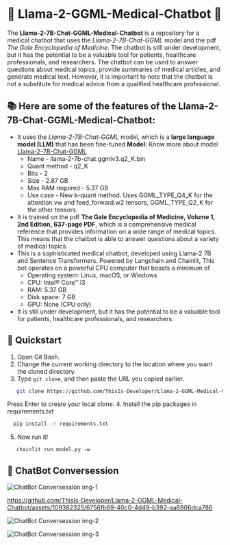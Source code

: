 # 🐍 Llama-2-GGML-Medical-Chatbot 🤖
The **Llama-2-7B-Chat-GGML-Medical-Chatbot** is a repository for a medical chatbot that uses the _Llama-2-7B-Chat-GGML_ model and the pdf _The Gale Encyclopedia of Medicine_. The chatbot is still under development, but it has the potential to be a valuable tool for patients, healthcare professionals, and researchers. The chatbot can be used to answer questions about medical topics, provide summaries of medical articles, and generate medical text. However, it is important to note that the chatbot is not a substitute for medical advice from a qualified healthcare professional.

## 📚 Here are some of the features of the Llama-2-7B-Chat-GGML-Medical-Chatbot:

 - It uses the _Llama-2-7B-Chat-GGML_ model, which is a **large language model (LLM)** that has been fine-tuned
**Model:** Know more about model [Llama-2-7B-Chat-GGML](https://huggingface.co/TheBloke/Llama-2-7B-Chat-GGML)
   * Name - llama-2-7b-chat.ggmlv3.q2_K.bin
   * Quant method - q2_K
   * Bits - 2
   * Size - 2.87 GB
   * Max RAM required - 5.37 GB
   * Use case - New k-quant method. Uses GGML_TYPE_Q4_K for the attention.vw and feed_forward.w2 tensors, GGML_TYPE_Q2_K for the other tensors.
 - It is trained on the pdf **The Gale Encyclopedia of Medicine, Volume 1, 2nd Edition, 637-page PDF**, which is a comprehensive medical reference that provides information on a wide range of medical topics. This means that the chatbot is able to answer questions about a variety of medical topics.
 - This is a sophisticated medical chatbot, developed using Llama-2 7B and Sentence Transformers. Powered by Langchain and Chainlit, This bot operates on a powerful CPU computer that boasts a minimum of
    * Operating system: Linux, macOS, or Windows
    * CPU: Intel® Core™ i3
    * RAM: 5.37 GB
    * Disk space: 7 GB
    * GPU: None (CPU only)
 - It is still under development, but it has the potential to be a valuable tool for patients, healthcare professionals, and researchers.

## 🚀 Quickstart
1. Open Git Bash.
2. Change the current working directory to the location where you want the cloned directory.
3. Type `git clone`, and then paste the URL you copied earlier.
```bash
   git clone https://github.com/ThisIs-Developer/Llama-2-GGML-Medical-Chatbot.git
```
Press Enter to create your local clone.
4. Install the pip packages in requirements.txt
 ```bash
   pip install -r requirements.txt
 ```
5. Now run it!
```ternimal
   chainlit run model.py -w
```
## 📖 ChatBot Conversession
![ChatBot Conversession img-1](https://github.com/ThisIs-Developer/Llama-2-GGML-Medical-Chatbot/assets/109382325/9af05b2e-1a83-4a7c-aa8c-ed7c60b02e09)

https://github.com/ThisIs-Developer/Llama-2-GGML-Medical-Chatbot/assets/109382325/6756fb69-40c0-4d49-b392-aa6906dca786

![ChatBot Conversession img-2](https://github.com/ThisIs-Developer/Llama-2-GGML-Medical-Chatbot/assets/109382325/1fede7dd-05e1-49de-bbab-f289cbdb9cd9)

![ChatBot Conversession img-3](https://github.com/ThisIs-Developer/Llama-2-GGML-Medical-Chatbot/assets/109382325/d10d949f-37e5-4ec4-868d-2e62d8ad69dc)
